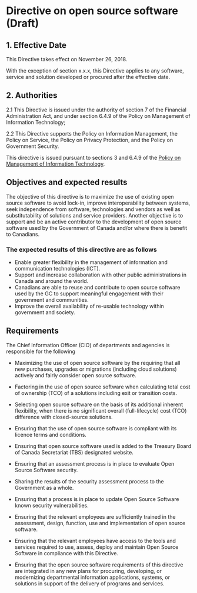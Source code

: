 # Directive on open source software (Draft)

## 1. Effective Date

This Directive takes effect on November 26, 2018.

With the exception of section x.x.x, this Directive applies to any software, service and solution developed or procured after the effective date.

## 2. Authorities

2.1 This Directive is issued under the authority of section 7 of the Financial Administration Act, and under section 6.4.9 of the Policy on Management of Information Technology;

2.2 This Directive supports the Policy on Information Management, the Policy on Service, the Policy on Privacy Protection, and the Policy on Government Security.

This directive is issued pursuant to sections 3 and 6.4.9 of the [Policy on Management of Information Technology](https://www.tbs-sct.gc.ca/pol/doc-eng.aspx?id=12755).

## Objectives and expected results

The objective of this directive is to maximize the use of existing open source software to avoid lock-in, improve interoperability between systems, seek independence from software, technologies and vendors as well as substitutability of solutions and service providers. Another objective is to support and be an active contributor to the development of open source software used by the Government of Canada and/or where there is benefit to Canadians.

### The expected results of this directive are as follows

* Enable greater flexibility in the management of information and communication technologies (ICT).
* Support and increase collaboration with other public administrations in Canada and around the world.
* Canadians are able to reuse and contribute to open source software used by the GC to support meaningful engagement with their government and communities.
* Improve the overall availability of re-usable technology within government and society.

## Requirements

The Chief Information Officer (CIO) of departments and agencies is responsible for the following

* Maximizing the use of open source software by the requiring that all new purchases, upgrades or migrations (including cloud solutions) actively and fairly consider open source software.
* Factoring in the use of open source software when calculating total cost of ownership (TCO) of a solutions including exit or transition costs.
* Selecting open source software on the basis of its additional inherent flexibility, when there is no significant overall (full-lifecycle) cost (TCO) difference with closed-source solutions.
* Ensuring that the use of open source software is compliant with its licence terms and conditions.
* Ensuring that open source software used is added to the Treasury Board of Canada Secretariat (TBS) designated website.

* Ensuring that an assessment process is in place to evaluate Open Source Software security.
* Sharing the results of the security assessment process to the Government as a whole.
* Ensuring that a process is in place to update Open Source Software known security vulnerabilities.
* Ensuring that the relevant employees are sufficiently trained in the assessment, design, function, use and implementation of open source software.
* Ensuring that the relevant employees have access to the tools and services required to use, assess, deploy and maintain Open Source Software in compliance with this Directive.

* Ensuring that the open source software requirements of this directive are integrated in any new plans for procuring, developing, or modernizing departmental information applications, systems, or solutions in support of the delivery of programs and services.
